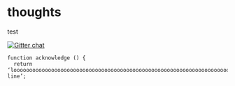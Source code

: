 thoughts
========

test

[![Gitter chat](https://badges.gitter.im/mydigitalself/thoughts.png)](https://gitter.im/mydigitalself/thoughts)

```
function acknowledge () {
  return ‘loooooooooooooooooooooooooooooooooooooooooooooooooooooooooooooooooooooooooooong line’;
```
